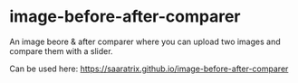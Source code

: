 # image-before-after-comparer
An image beore &amp; after comparer where you can upload two images and compare them with a slider.

Can be used here:
https://saaratrix.github.io/image-before-after-comparer
